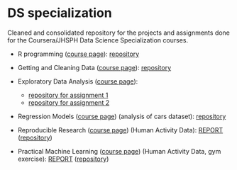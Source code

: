 # DS specialization

Cleaned and consolidated repository for the projects and assignments done for the Coursera/JHSPH
Data Science Specialization courses.


* R programming ([course page](https://www.coursera.org/course/rprog)): [repository](https://github.com/pedrosan/DS_specialization/tree/master/Rprogr)

* Getting and Cleaning Data ([course page](https://www.coursera.org/course/getdata)): [repository](https://github.com/pedrosan/DS_specialization/tree/master/GC2)

* Exploratory Data Analysis ([course page](https://www.coursera.org/course/exdata)):
  * [repository for assignment 1](https://github.com/pedrosan/DS_specialization/tree/master/EDA1)
  * [repository for assignment 2](https://github.com/pedrosan/DS_specialization/tree/master/EDA2)

* Regression Models ([course page](https://www.coursera.org/course/regmods)) (analysis of cars dataset): [repository](https://github.com/pedrosan/DS_specialization/tree/master/MTcars)

* Reproducible Research ([course page](https://www.coursera.org/course/repdata)) (Human Activity Data):
  [REPORT](http://pedrosan.github.io/DS_specialization/ReprRes1/)
  ([repository](https://github.com/pedrosan/DS_specialization/tree/master/ReprRes1))

* Practical Machine Learning ([course page](https://www.coursera.org/course/predmachlearn)) (Human Activity Data, gym exercise): 
  [REPORT](http://pedrosan.github.io/DS_specialization/ML/)
  ([repository](https://github.com/pedrosan/DS_specialization/tree/master/ML))

